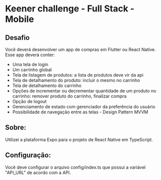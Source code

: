 # Keener challenge - Full Stack - Mobile

## Desafio

Você deverá desenvolver um app de compras em Flutter ou React Native.
Esse app deverá conter:

- Uma tela de login
- Um carrinho global
- Tela de listagem de produtos: a lista de produtos deve vir da api
- Tela de detalhamento do produto: incluir o mesmo no carrinho
- Tela de detalhamento do carrinho
- Opções de incrementar ou decrementar quantidade de um produto no carrinho:
  remover produto do carrinho, finalizar compra
- Opção de logout
- Gerenciamento de estado com gerenciador da preferência do usuário
- Possibilidade de navegação entre as telas - Design Pattern MVVM

## Sobre:

Utilizei a plataforma Expo para o projeto de React Native em TypeScript.

## Configuração:

Você deve configurar o arquivo config/index.ts que possui a variável "API_URL" de acordo com a API.
